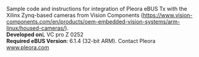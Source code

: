 Sample code and instructions for integration of Pleora eBUS Tx with the Xilinx Zynq-based cameras from Vision Components (https://www.vision-components.com/en/products/oem-embedded-vision-systems/arm-linux/housed-cameras/).
<br>
<b>Developed on</b>L VC pro Z 0252
<br>
<b>Required eBUS Version</b>: 6.1.4 (32-bit ARM). Contact Pleora www.pleora.com
